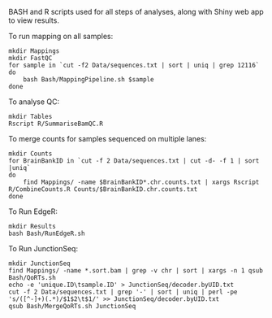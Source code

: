 BASH and R scripts used for all steps of analyses, along with Shiny web app to view results.

To run mapping on all samples:
```
mkdir Mappings
mkdir FastQC
for sample in `cut -f2 Data/sequences.txt | sort | uniq | grep 12116`
do
    bash Bash/MappingPipeline.sh $sample
done
``` 

To analyse QC:
```
mkdir Tables
Rscript R/SummariseBamQC.R
```

To merge counts for samples sequenced on multiple lanes:
```
mkdir Counts
for BrainBankID in `cut -f 2 Data/sequences.txt | cut -d- -f 1 | sort |uniq`
do
    find Mappings/ -name $BrainBankID*.chr.counts.txt | xargs Rscript R/CombineCounts.R Counts/$BrainBankID.chr.counts.txt
done
```

To Run EdgeR:
```
mkdir Results
bash Bash/RunEdgeR.sh
```

To Run JunctionSeq:
```
mkdir JunctionSeq
find Mappings/ -name *.sort.bam | grep -v chr | sort | xargs -n 1 qsub Bash/QoRTs.sh
echo -e 'unique.ID\tsample.ID' > JunctionSeq/decoder.byUID.txt
cut -f 2 Data/sequences.txt | grep '-' | sort | uniq | perl -pe 's/([^-]+)(.*)/$1$2\t$1/' >> JunctionSeq/decoder.byUID.txt 
qsub Bash/MergeQoRTs.sh JunctionSeq
```
